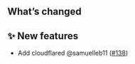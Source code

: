 ## What’s changed

## ✨ New features

- Add cloudflared @samuelleb11 ([#138](https://github.com/hassio-addons/addon-uptime-kuma/pull/138))

